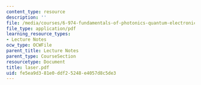 ```yaml
---
content_type: resource
description: ''
file: /media/courses/6-974-fundamentals-of-photonics-quantum-electronics-spring-2006/fe5ea9d381e0ddf25248e4057d8c5de3_laser.pdf
file_type: application/pdf
learning_resource_types:
- Lecture Notes
ocw_type: OCWFile
parent_title: Lecture Notes
parent_type: CourseSection
resourcetype: Document
title: laser.pdf
uid: fe5ea9d3-81e0-ddf2-5248-e4057d8c5de3
---
```

